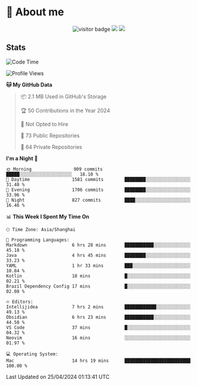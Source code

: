 <!-- ![](https://youpai.roccoshi.top/img/20200804214216.png) -->

# 🧐 About me
 
<p align="center">
<img src="https://visitor-badge.laobi.icu/badge?page_id=Lincest.Lincest&title=hits" alt="visitor badge"/>
<a href="mailto:imroccoshi@gmail.com"><img src="https://img.shields.io/badge/gmail-imroccoshi%40gmail.com-red"></a>
<a href="https://blog.roccoshi.top"><img src="https://img.shields.io/badge/blog-roccoshi-green"></a>
</p>

## Stats

<!--START_SECTION:waka-->
![Code Time](http://img.shields.io/badge/Code%20Time-1%2C084%20hrs%2056%20mins-blue)

![Profile Views](http://img.shields.io/badge/Profile%20Views-2-blue)

**🐱 My GitHub Data** 

> 📦 2.1 MB Used in GitHub's Storage 
 > 
> 🏆 50 Contributions in the Year 2024
 > 
> 🚫 Not Opted to Hire
 > 
> 📜 73 Public Repositories 
 > 
> 🔑 64 Private Repositories 
 > 
**I'm a Night 🦉** 

```text
🌞 Morning                909 commits         █████░░░░░░░░░░░░░░░░░░░░   18.10 % 
🌆 Daytime                1581 commits        ████████░░░░░░░░░░░░░░░░░   31.48 % 
🌃 Evening                1706 commits        ████████░░░░░░░░░░░░░░░░░   33.96 % 
🌙 Night                  827 commits         ████░░░░░░░░░░░░░░░░░░░░░   16.46 % 
```


📊 **This Week I Spent My Time On** 

```text
🕑︎ Time Zone: Asia/Shanghai

💬 Programming Languages: 
Markdown                 6 hrs 28 mins       ███████████░░░░░░░░░░░░░░   45.18 % 
Java                     4 hrs 45 mins       ████████░░░░░░░░░░░░░░░░░   33.23 % 
YAML                     1 hr 33 mins        ███░░░░░░░░░░░░░░░░░░░░░░   10.84 % 
Kotlin                   18 mins             █░░░░░░░░░░░░░░░░░░░░░░░░   02.21 % 
Brazil Dependency Config 17 mins             █░░░░░░░░░░░░░░░░░░░░░░░░   02.08 % 

🔥 Editors: 
Intellijidea             7 hrs 2 mins        ████████████░░░░░░░░░░░░░   49.13 % 
Obsidian                 6 hrs 23 mins       ███████████░░░░░░░░░░░░░░   44.58 % 
VS Code                  37 mins             █░░░░░░░░░░░░░░░░░░░░░░░░   04.32 % 
Neovim                   16 mins             ░░░░░░░░░░░░░░░░░░░░░░░░░   01.97 % 

💻 Operating System: 
Mac                      14 hrs 19 mins      █████████████████████████   100.00 % 
```


 Last Updated on 25/04/2024 01:13:41 UTC
<!--END_SECTION:waka-->


